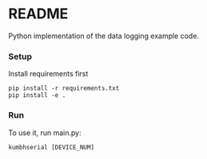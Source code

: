 # README #

Python implementation of the data logging example code.

### Setup ###

Install requirements first

```shell
pip install -r requirements.txt
pip install -e .
```

### Run ###
To use it, run main.py:

```shell
kumbhserial [DEVICE_NUM]
```
